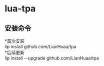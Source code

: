# lua-tpa
## 安装命令
*首次安装  
    lip install github.com/LianHuaa/tpa  
*后续更新  
    lip install --upgrade github.com/LianHuaa/tpa  
